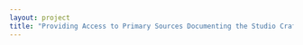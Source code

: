 ```yaml
--- 
layout: project 
title: "Providing Access to Primary Sources Documenting the Studio Craft Art Movement in America" 
---
```



